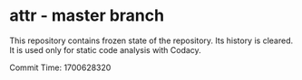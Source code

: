 # attr - master branch

This repository contains frozen state of the repository.
Its history is cleared. It is used only for static code
analysis with Codacy.

Commit Time: 1700628320